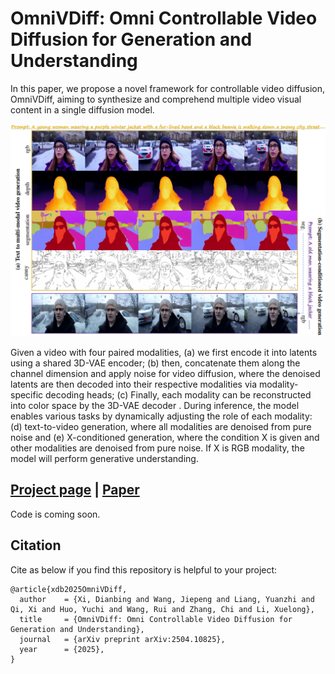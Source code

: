 # OmniVDiff: Omni Controllable Video Diffusion for Generation and Understanding

In this paper, we propose a novel framework for controllable video diffusion, OmniVDiff, aiming to synthesize and comprehend multiple video visual content in a single diffusion model.

![teaser](assets/fig1_teaser.png)

Given a video with four paired modalities, (a) we first encode it into latents using a shared 3D-VAE encoder; (b) then, concatenate them along the channel dimension and apply noise for video diffusion, where the denoised latents are then decoded into their respective modalities via modality-specific decoding heads; (c) Finally, each modality can be reconstructed into color space by the 3D-VAE decoder . During inference, the model enables various tasks by dynamically adjusting the role of each modality: (d) text-to-video generation, where all modalities are denoised from pure noise and (e) X-conditioned generation, where the condition X is given and other modalities are denoised from pure noise. If X is RGB modality, the model will perform generative understanding.


## [Project page](https://tele-ai.github.io/OmniVDiff/) |  [Paper](https://arxiv.org/pdf/2504.10825)

Code is coming soon.


## Citation

Cite as below if you find this repository is helpful to your project:

```
@article{xdb2025OmniVDiff,
  author    = {Xi, Dianbing and Wang, Jiepeng and Liang, Yuanzhi and Qi, Xi and Huo, Yuchi and Wang, Rui and Zhang, Chi and Li, Xuelong},
  title     = {OmniVDiff: Omni Controllable Video Diffusion for Generation and Understanding},
  journal   = {arXiv preprint arXiv:2504.10825},
  year      = {2025},
}
```